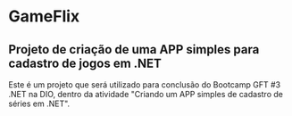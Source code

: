 # GameFlix

## Projeto de criação de uma APP simples para cadastro de jogos em .NET

Este é um projeto que será utilizado para conclusão do Bootcamp GFT #3 .NET na DIO, dentro da atividade "Criando um APP simples de cadastro de séries em .NET".